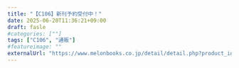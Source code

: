```yaml
---
title: "【C106】新刊予約受付中！"
date: 2025-06-20T11:36:21+09:00
draft: fasle
#categories: [""]
tags: ["C106", "通販"]
#featureimage: ""
externalUrl: "https://www.melonbooks.co.jp/detail/detail.php?product_id=3044091"
---
```



